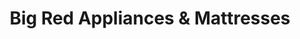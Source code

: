---
title: "Big Red Appliances & Mattresses"
url: /milford/big-red-appliances-and-mattresses/
shop: furniture
---